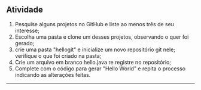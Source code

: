 ## **Atividade**

1. Pesquise alguns projetos no GitHub e liste ao menos três de seu interesse;
2. Escolha uma pasta e clone um desses projetos, observando o quer foi gerado;
3. crie uma pasta "hellogit" e inicialize um novo repositório git nele; verifique o que foi criado na pasta;
4. Crie um arquivo em branco hello.java re registre no repositório;
5. Complete com o código para gerar "Hello World" e repita o processo indicando as alterações feitas.

---
